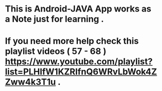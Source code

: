 # This is Android-JAVA App works as a Note just for learning .
# If you need more help check this playlist videos ( 57 - 68 ) https://www.youtube.com/playlist?list=PLHIfW1KZRIfnQ6WRvLbWok4ZZww4k3T1u .
